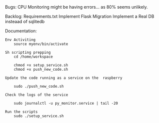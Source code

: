 Bugs:
    CPU Monitoring might be having errors... as 80% seems unlikely.

Backlog:
    Requirements.txt
    Implement Flask Migration 
    Implement a Real DB insteaad of sqlitedb
    
Documentation:

    Env Activiting
        source myenv/bin/activate

    Sh scripting prepping
        cd /home/workspace

        chmod +x setup_service.sh
        chmod +x push_new_code.sh

    Update the code running as a service on the  raspberry

        sudo ./push_new_code.sh

    Check the logs of the service

        sudo journalctl -u py_monitor.service | tail -20

    Run the scripts
        sudo ./setup_service.sh

